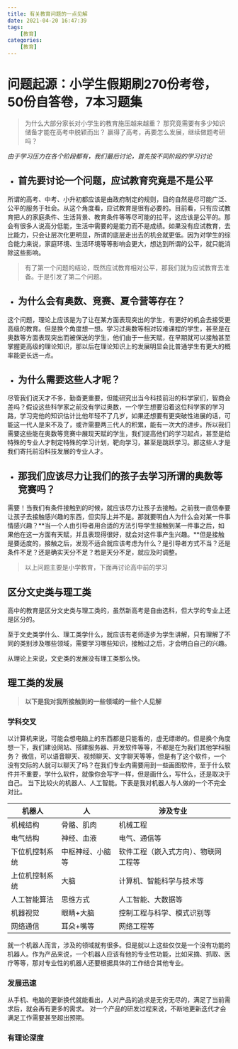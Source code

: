 ```yaml
---
title: 有关教育问题的一点见解
date: 2021-04-20 16:47:39
tags: 
    [教育] 
categories: 
    [教育]
---
```

# 问题起源：小学生假期刷270份考卷，50份自答卷，7本习题集

>  为什么大部分家长对小学生的教育施压越来越重？
>  那究竟需要有多少知识储备才能在高考中脱颖而出？
>  赢得了高考，再要怎么发展，继续做题考研吗？

_由于学习压力在各个阶段都有，我们最后讨论，首先按不同阶段的学习讨论_

+ ## 首先要讨论一个问题，应试教育究竟是不是公平
所谓的高考、中考、小升初都应该是由政府制定的规则，目的自然是尽可能广泛、公平的服务于社会。从这个角度看，应试教育是很有必要的。目前看，只有应试教育把人的家庭条件、生活背景、教育条件等等尽可能的拉平，这应该是公平的。那会有很多人说高分低能，生活中需要的是能力而不是成绩。如果没有应试教育，去比能力，只会让层次化更明显，所谓的底层走出去的机会就更低。因为对学生的综合能力来说，家庭环境、生活环境等等影响会更大，想达到所谓的公平，就只能消除这些影响。

> 有了第一个问题的结论，既然应试教育相对公平，那我们就为应试教育去准备。于是引发了第二个问题。

+ ## 为什么会有奥数、竞赛、夏令营等存在？
这个问题，理论上应该是为了让在某方面表现突出的学生，有更好的机会去接受更高级的教育。但是换个角度想一想。学习过奥数等相对较难课程的学生，甚至是在奥数等方面表现突出而被保送的学生，他们由于一些天赋，在早期就可以接触甚至掌握更高级的理论知识，那以后在理论知识上的发展明显会比普通学生有更大的概率能更长远一点。
+ ## 为什么需要这些人才呢？
尽管我们说天才不多，勤奋更重要，但能研究出当今科技前沿的科学家们，智商会差吗？假设这些科学家之前没有学过奥数，一个学生想要沿着这位科学家的学习路，学习完他的知识估计比他年轻不了几岁，如果还想要有更突破性进展的话，可能这一代人是来不及了，或许需要两三代人的积累，能有一次大的进步。所以我们需要这些能在奥数等竞赛中展现天赋的学生，我们提高他们的学习起点，甚至是给特殊的专业人才制定特殊的学习计划，靶向学习，甚至是跳跃学习。那这些人才是我们寄托前沿科技发展的专业人才。

+ ## 那我们应该尽力让我们的孩子去学习所谓的奥数等竞赛吗？
需要！当我们有条件接触到的时候，就应该尽力让孩子去接触。之前我一直信奉要让孩子去接触感兴趣的东西，但实际上并不是。那就要明白人为什么会对某一件事情感兴趣？**当一个人由引导者用合适的方法引导学生接触到某一件事之后，如果他在这一方面有天赋，并且表现得很好，就会对这件事产生兴趣。**但是接触是要适度的，接触之后，发现不适合就应该考虑为什么？是引导者方式不当？还是条件不足？还是确实天分不足？若是天分不足，就应及时调整。

> 以上问题主要是小学教育，下面再讨论高中前的学习

## 区分文史类与理工类
高中的教育是区分文史类与理工类的，虽然新高考是自由选科，但大学的专业上还是区分的。

至于文史类学什么、理工类学什么，就应该有老师逐步为学生讲解，只有理解了不同的类别涉及哪些领域，需要学习哪些知识，接触过之后，才会明白自己的兴趣。

从理论上来说，文史类的发展没有理工类那么快。

## 理工类的发展

> **以下是我对我所接触到的一些领域的一些个人见解**

### 学科交叉

以计算机来说，可能会想电脑上的东西都是只能看的，虚无缥缈的。但是换个角度想一下，我们建设网站、搭建服务器、开发软件等等，不都是在为我们其他学科服务？
微信，可以语音聊天、视频聊天、文字聊天等等，但是有了这个软件，一个没有交际的人就可以聊天了吗？在我们专业内需要用到一些画图软件，至于什么软件并不重要，学什么软件，就像你会写字一样，但是画什么，写什么，还是取决于自己。
当下比较火的机器人、人工智能。下表是我对机器人与人做的一个不完全对比。

| 机器人          | 人              | 涉及专业                             |
| --------------  | -------------- | ------------------------------------ |
| 机械结构        | 骨骼、肌肉       | 机械工程                              |
| 电气结构        | 神经、血液       | 电气、通信等                          |
| 下位机控制系统  | 中枢神经、小脑等  | 软件工程（嵌入式方向）、物联网工程等    |
| 上位机控制系统  | 大脑             | 计算机、智能科学与技术等               |
| 人工智能算法    | 思维方式         | 人工智能、大数据等                     |
| 机器视觉       | 眼睛+大脑         | 控制工程与科学、模式识别等             |
| 网络通信       | 耳朵+嘴等         | 网络工程等                           |

就一个机器人而言，涉及的领域就有很多。但是就以上这些仅仅是一个没有功能的机器人。作为产品来说，一个机器人应该有他的专业性功能，比如采摘、抓取、医疗等等，那对专业性的机器人还要根据具体的工作结合其他专业。

### 发展迅速

从手机、电脑的更新换代就能看出，人对产品的追求是无穷无尽的，满足了当前需求后，就会再有更多的需求。
对一个产品的研发过程来说，不断地更新迭代才会满足工作需要甚至超出预期。

### 有理论深度


